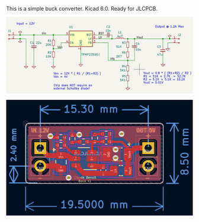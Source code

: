 This is a simple buck converter. Kicad 6.0. Ready for JLCPCB.

![Alt text](buck_sch.png?raw=true "Schematics")

![Alt text](buck_pcb.png?raw=true "Printed Circuit Board")

